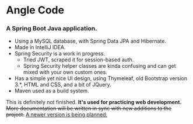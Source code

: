# Angle Code

### A Spring Boot Java application.
* Using a MySQL database, with Spring Data JPA and Hibernate.
* Made in IntelliJ IDEA.
* Spring Security is a work in progress.
    * Tried JWT, scraped it for session-based auth.
    * Spring Security helper classes are kinda confusing and can get mixed with your own custom ones.
* Has a simple yet nice UI design, using Thymeleaf, old Bootstrap version 3.*, HTML and CSS, and a bit of JQuery.
* Maven used as a build system.

This is definitely not finished. <b>It's used for practicing web development.</b>
<del>More documentation will be written in sync with new additions to the project.</del>
<ins>A newer version is being planned.</ins>
